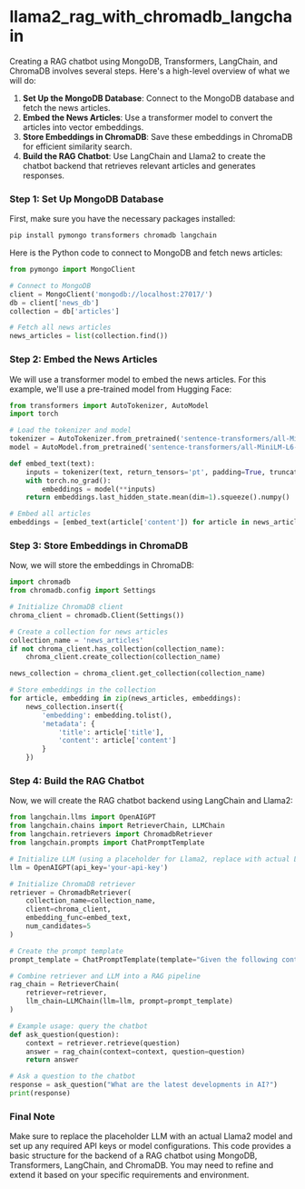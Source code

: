 # llama2_rag_with_chromadb_langchain
Creating a RAG chatbot using MongoDB, Transformers, LangChain, and ChromaDB involves several steps. Here's a high-level overview of what we will do:

1. **Set Up the MongoDB Database**: Connect to the MongoDB database and fetch the news articles.
2. **Embed the News Articles**: Use a transformer model to convert the articles into vector embeddings.
3. **Store Embeddings in ChromaDB**: Save these embeddings in ChromaDB for efficient similarity search.
4. **Build the RAG Chatbot**: Use LangChain and Llama2 to create the chatbot backend that retrieves relevant articles and generates responses.

### Step 1: Set Up MongoDB Database

First, make sure you have the necessary packages installed:

```bash
pip install pymongo transformers chromadb langchain
```

Here is the Python code to connect to MongoDB and fetch news articles:

```python
from pymongo import MongoClient

# Connect to MongoDB
client = MongoClient('mongodb://localhost:27017/')
db = client['news_db']
collection = db['articles']

# Fetch all news articles
news_articles = list(collection.find())
```

### Step 2: Embed the News Articles

We will use a transformer model to embed the news articles. For this example, we'll use a pre-trained model from Hugging Face:

```python
from transformers import AutoTokenizer, AutoModel
import torch

# Load the tokenizer and model
tokenizer = AutoTokenizer.from_pretrained('sentence-transformers/all-MiniLM-L6-v2')
model = AutoModel.from_pretrained('sentence-transformers/all-MiniLM-L6-v2')

def embed_text(text):
    inputs = tokenizer(text, return_tensors='pt', padding=True, truncation=True)
    with torch.no_grad():
        embeddings = model(**inputs)
    return embeddings.last_hidden_state.mean(dim=1).squeeze().numpy()

# Embed all articles
embeddings = [embed_text(article['content']) for article in news_articles]
```

### Step 3: Store Embeddings in ChromaDB

Now, we will store the embeddings in ChromaDB:

```python
import chromadb
from chromadb.config import Settings

# Initialize ChromaDB client
chroma_client = chromadb.Client(Settings())

# Create a collection for news articles
collection_name = 'news_articles'
if not chroma_client.has_collection(collection_name):
    chroma_client.create_collection(collection_name)

news_collection = chroma_client.get_collection(collection_name)

# Store embeddings in the collection
for article, embedding in zip(news_articles, embeddings):
    news_collection.insert({
        'embedding': embedding.tolist(),
        'metadata': {
            'title': article['title'],
            'content': article['content']
        }
    })
```

### Step 4: Build the RAG Chatbot

Now, we will create the RAG chatbot backend using LangChain and Llama2:

```python
from langchain.llms import OpenAIGPT
from langchain.chains import RetrieverChain, LLMChain
from langchain.retrievers import ChromadbRetriever
from langchain.prompts import ChatPromptTemplate

# Initialize LLM (using a placeholder for Llama2, replace with actual Llama2 model)
llm = OpenAIGPT(api_key='your-api-key')

# Initialize ChromaDB retriever
retriever = ChromadbRetriever(
    collection_name=collection_name,
    client=chroma_client,
    embedding_func=embed_text,
    num_candidates=5
)

# Create the prompt template
prompt_template = ChatPromptTemplate(template="Given the following context from news articles, answer the question.\nContext: {context}\n\nQuestion: {question}\nAnswer:")

# Combine retriever and LLM into a RAG pipeline
rag_chain = RetrieverChain(
    retriever=retriever,
    llm_chain=LLMChain(llm=llm, prompt=prompt_template)
)

# Example usage: query the chatbot
def ask_question(question):
    context = retriever.retrieve(question)
    answer = rag_chain(context=context, question=question)
    return answer

# Ask a question to the chatbot
response = ask_question("What are the latest developments in AI?")
print(response)
```

### Final Note

Make sure to replace the placeholder LLM with an actual Llama2 model and set up any required API keys or model configurations. This code provides a basic structure for the backend of a RAG chatbot using MongoDB, Transformers, LangChain, and ChromaDB. You may need to refine and extend it based on your specific requirements and environment.
